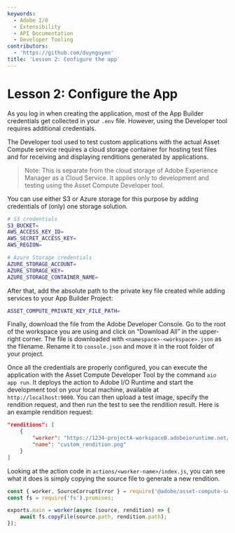 ```yaml
---
keywords:
  - Adobe I/O
  - Extensibility
  - API Documentation
  - Developer Tooling
contributors:
  - 'https://github.com/duynguyen'
title: 'Lesson 2: Configure the app'
---
```


# Lesson 2: Configure the App

As you log in when creating the application, most of the App Builder credentials get collected in your `.env` file. However, using the Developer tool requires additional credentials.

The Developer tool used to test custom applications with the actual Asset Compute service requires a cloud storage container for hosting test files and for receiving and displaying renditions generated by applications.

> Note: This is separate from the cloud storage of Adobe Experience Manager as a Cloud Service. It applies only to development and testing using the Asset Compute Developer tool.

You can use either S3 or Azure storage for this purpose by adding credentials of (only) one storage solution.

```bash
# S3 credentials
S3_BUCKET=
AWS_ACCESS_KEY_ID=
AWS_SECRET_ACCESS_KEY=
AWS_REGION=

# Azure Storage credentials
AZURE_STORAGE_ACCOUNT=
AZURE_STORAGE_KEY=
AZURE_STORAGE_CONTAINER_NAME=
```

After that, add the absolute path to the private key file created while adding services to your App Builder Project:

```bash
ASSET_COMPUTE_PRIVATE_KEY_FILE_PATH=
```

Finally, download the file from the Adobe Developer Console. Go to the root of the workspace you are using and click on “Download All” in the upper-right corner. The file is downloaded with `<namespace>-<workspace>.json` as the filename. Rename it to `console.json` and move it in the root folder of your project.

Once all the credentials are properly configured, you can execute the application with the Asset Compute Developer Tool by the command `aio app run`. It deploys the action to Adobe I/O Runtime and start the development tool on your local machine, available at `http://localhost:9000`. You can then upload a test image, specify the rendition request, and then run the test to see the rendition result. Here is an example rendition request:

```json
"renditions": [
    {
        "worker": "https://1234-projectA-workspaceB.adobeioruntime.net/api/v1/web/example-custom-worker-0.0.1/worker",
        "name": "custom_rendition.png"
    }
]
```

Looking at the action code in `actions/<worker-name>/index.js`, you can see what it does is simply copying the source file to generate a new rendition.

```javascript
const { worker, SourceCorruptError } = require('@adobe/asset-compute-sdk');
const fs = require('fs').promises;

exports.main = worker(async (source, rendition) => {
    await fs.copyFile(source.path, rendition.path);
});
```
